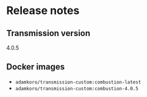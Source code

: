 # Release notes

## Transmission version

4.0.5

## Docker images

- `adamkoro/transmission-custom:combustion-latest`
- `adamkoro/transmission-custom:combustion-4.0.5`
